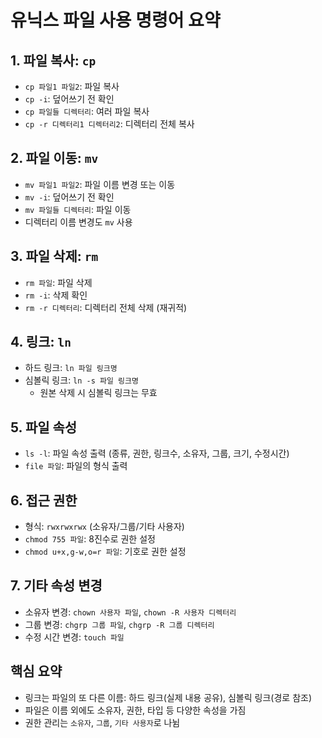 # 유닉스 파일 사용 명령어 요약

## 1. 파일 복사: `cp`
- `cp 파일1 파일2`: 파일 복사
- `cp -i`: 덮어쓰기 전 확인
- `cp 파일들 디렉터리`: 여러 파일 복사
- `cp -r 디렉터리1 디렉터리2`: 디렉터리 전체 복사

## 2. 파일 이동: `mv`
- `mv 파일1 파일2`: 파일 이름 변경 또는 이동
- `mv -i`: 덮어쓰기 전 확인
- `mv 파일들 디렉터리`: 파일 이동
- 디렉터리 이름 변경도 `mv` 사용

## 3. 파일 삭제: `rm`
- `rm 파일`: 파일 삭제
- `rm -i`: 삭제 확인
- `rm -r 디렉터리`: 디렉터리 전체 삭제 (재귀적)

## 4. 링크: `ln`
- 하드 링크: `ln 파일 링크명`
- 심볼릭 링크: `ln -s 파일 링크명`
  - 원본 삭제 시 심볼릭 링크는 무효

## 5. 파일 속성
- `ls -l`: 파일 속성 출력 (종류, 권한, 링크수, 소유자, 그룹, 크기, 수정시간)
- `file 파일`: 파일의 형식 출력

## 6. 접근 권한
- 형식: `rwxrwxrwx` (소유자/그룹/기타 사용자)
- `chmod 755 파일`: 8진수로 권한 설정
- `chmod u+x,g-w,o=r 파일`: 기호로 권한 설정

## 7. 기타 속성 변경
- 소유자 변경: `chown 사용자 파일`, `chown -R 사용자 디렉터리`
- 그룹 변경: `chgrp 그룹 파일`, `chgrp -R 그룹 디렉터리`
- 수정 시간 변경: `touch 파일`

## 핵심 요약
- 링크는 파일의 또 다른 이름: 하드 링크(실제 내용 공유), 심볼릭 링크(경로 참조)
- 파일은 이름 외에도 소유자, 권한, 타입 등 다양한 속성을 가짐
- 권한 관리는 `소유자`, `그룹`, `기타 사용자`로 나뉨

